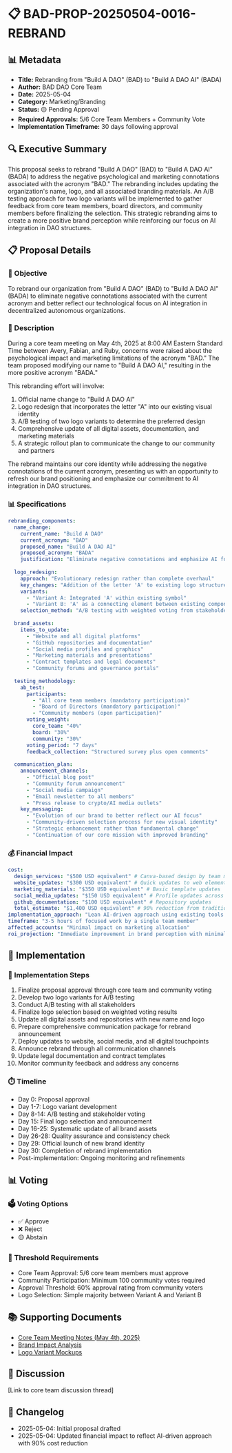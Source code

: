 # 📋 BAD-PROP-20250504-0016-REBRAND

## 📊 Metadata
- **Title:** Rebranding from "Build A DAO" (BAD) to "Build A DAO AI" (BADA)
- **Author:** BAD DAO Core Team
- **Date:** 2025-05-04
- **Category:** Marketing/Branding
- **Status:** 🟡 Pending Approval
- **Required Approvals:** 5/6 Core Team Members + Community Vote
- **Implementation Timeframe:** 30 days following approval

## 🔍 Executive Summary

This proposal seeks to rebrand "Build A DAO" (BAD) to "Build A DAO AI" (BADA) to address the negative psychological and marketing connotations associated with the acronym "BAD." The rebranding includes updating the organization's name, logo, and all associated branding materials. An A/B testing approach for two logo variants will be implemented to gather feedback from core team members, board directors, and community members before finalizing the selection. This strategic rebranding aims to create a more positive brand perception while reinforcing our focus on AI integration in DAO structures.

## 📋 Proposal Details

### 🎯 Objective
To rebrand our organization from "Build A DAO" (BAD) to "Build A DAO AI" (BADA) to eliminate negative connotations associated with the current acronym and better reflect our technological focus on AI integration in decentralized autonomous organizations.

### 📝 Description
During a core team meeting on May 4th, 2025 at 8:00 AM Eastern Standard Time between Avery, Fabian, and Ruby, concerns were raised about the psychological impact and marketing limitations of the acronym "BAD." The team proposed modifying our name to "Build A DAO AI," resulting in the more positive acronym "BADA."

This rebranding effort will involve:
1. Official name change to "Build A DAO AI"
2. Logo redesign that incorporates the letter "A" into our existing visual identity
3. A/B testing of two logo variants to determine the preferred design
4. Comprehensive update of all digital assets, documentation, and marketing materials
5. A strategic rollout plan to communicate the change to our community and partners

The rebrand maintains our core identity while addressing the negative connotations of the current acronym, presenting us with an opportunity to refresh our brand positioning and emphasize our commitment to AI integration in DAO structures.

### 📊 Specifications

```yaml
rebranding_components:
  name_change:
    current_name: "Build A DAO"
    current_acronym: "BAD"
    proposed_name: "Build A DAO AI"
    proposed_acronym: "BADA"
    justification: "Eliminate negative connotations and emphasize AI focus"
  
  logo_redesign:
    approach: "Evolutionary redesign rather than complete overhaul"
    key_changes: "Addition of the letter 'A' to existing logo structure"
    variants: 
      - "Variant A: Integrated 'A' within existing symbol"
      - "Variant B: 'A' as a connecting element between existing components"
    selection_method: "A/B testing with weighted voting from stakeholders"
  
  brand_assets:
    items_to_update:
      - "Website and all digital platforms"
      - "GitHub repositories and documentation"
      - "Social media profiles and graphics"
      - "Marketing materials and presentations"
      - "Contract templates and legal documents"
      - "Community forums and governance portals"
    
  testing_methodology:
    ab_test:
      participants:
        - "All core team members (mandatory participation)"
        - "Board of Directors (mandatory participation)"
        - "Community members (open participation)"
      voting_weight:
        core_team: "40%"
        board: "30%"
        community: "30%"
      voting_period: "7 days"
      feedback_collection: "Structured survey plus open comments"
    
  communication_plan:
    announcement_channels:
      - "Official blog post"
      - "Community forum announcement"
      - "Social media campaign"
      - "Email newsletter to all members"
      - "Press release to crypto/AI media outlets"
    key_messaging:
      - "Evolution of our brand to better reflect our AI focus"
      - "Community-driven selection process for new visual identity"
      - "Strategic enhancement rather than fundamental change"
      - "Continuation of our core mission with improved branding"
```

### 💰 Financial Impact

```yaml
cost:
  design_services: "$500 USD equivalent" # Canva-based design by team member
  website_updates: "$300 USD equivalent" # Quick updates to web elements
  marketing_materials: "$350 USD equivalent" # Basic template updates
  social_media_updates: "$150 USD equivalent" # Profile updates across platforms
  github_documentation: "$100 USD equivalent" # Repository updates
  total_estimate: "$1,400 USD equivalent" # 90% reduction from traditional costs
implementation_approach: "Lean AI-driven approach using existing tools and platforms"
timeframe: "3-5 hours of focused work by a single team member"
affected_accounts: "Minimal impact on marketing allocation"
roi_projection: "Immediate improvement in brand perception with minimal resource expenditure"
```

## 🔄 Implementation

### 📝 Implementation Steps
1. Finalize proposal approval through core team and community voting
2. Develop two logo variants for A/B testing
3. Conduct A/B testing with all stakeholders
4. Finalize logo selection based on weighted voting results
5. Update all digital assets and repositories with new name and logo
6. Prepare comprehensive communication package for rebrand announcement
7. Deploy updates to website, social media, and all digital touchpoints
8. Announce rebrand through all communication channels
9. Update legal documentation and contract templates
10. Monitor community feedback and address any concerns

### ⏱️ Timeline
- Day 0: Proposal approval
- Day 1-7: Logo variant development
- Day 8-14: A/B testing and stakeholder voting
- Day 15: Final logo selection and announcement
- Day 16-25: Systematic update of all brand assets
- Day 26-28: Quality assurance and consistency check
- Day 29: Official launch of new brand identity
- Day 30: Completion of rebrand implementation
- Post-implementation: Ongoing monitoring and refinements

## 📊 Voting

### 🗳️ Voting Options
- ✅ Approve
- ❌ Reject
- 🟡 Abstain

### 🔢 Threshold Requirements
- Core Team Approval: 5/6 core team members must approve
- Community Participation: Minimum 100 community votes required
- Approval Threshold: 60% approval rating from community voters
- Logo Selection: Simple majority between Variant A and Variant B

## 📚 Supporting Documents
- [Core Team Meeting Notes (May 4th, 2025)](../meeting-notes/20250504-rebrand-discussion.md)
- [Brand Impact Analysis](../marketing/brand-perception-analysis-2025.md)
- [Logo Variant Mockups](../marketing/bada-logo-variants.md)

## 💬 Discussion
[Link to core team discussion thread]

## 📝 Changelog
- 2025-05-04: Initial proposal drafted 
- 2025-05-04: Updated financial impact to reflect AI-driven approach with 90% cost reduction 